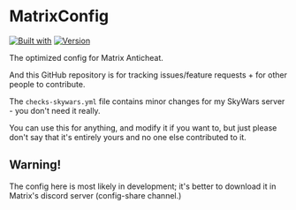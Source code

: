 # MatrixConfig
[![Built with](https://badgen.net/badge/built%20with/oxygen/green)](https://example.com/) [![Version](https://badgen.net/badge/for%20matrix/4.7.7/green)](https://example.com/)

The optimized config for Matrix Anticheat.

And this GitHub repository is for tracking issues/feature requests + for other people to contribute. 

The `checks-skywars.yml` file contains minor changes for my SkyWars server - you don't need it really.

You can use this for anything, and modify it if you want to, but just please don't say that it's entirely yours and no one else contributed to it.

## Warning!
The config here is most likely in development; it's better to download it in Matrix's discord server (config-share channel.)
